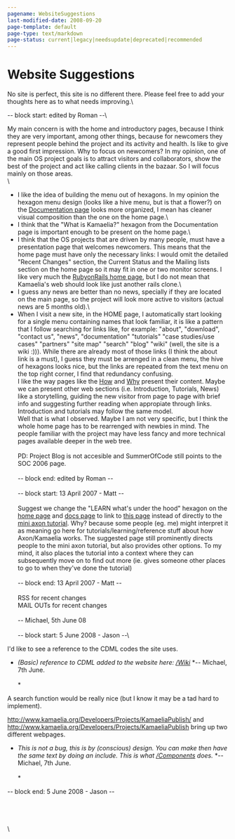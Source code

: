 ```yaml
---
pagename: WebsiteSuggestions
last-modified-date: 2008-09-20
page-template: default
page-type: text/markdown
page-status: current|legacy|needsupdate|deprecated|recommended
---
```

Website Suggestions
===================

No site is perfect, this site is no different there. Please feel free to
add your thoughts here as to what needs improving.\

\-- block start: edited by Roman \--\

My main concern is with the home and introductory pages, because I think
they are very important, among other things, because for newcomers they
represent people behind the project and its activity and health. Is like
to give a good first impression. Why to focus on newcomers? In my
opinion, one of the main OS project goals is to attract visitors and
collaborators, show the best of the project and act like calling clients
in the bazaar. So I will focus mainly on those areas.\
\
- I like the idea of building the menu out of hexagons. In my opinion
the hexagon menu design (looks like a hive menu, but is that a flower?)
on the [Documentation page](../../../Docs/.html) looks more organized, I mean
has cleaner visual composition than the one on the home page.\
- I think that the \"What is Kamaelia?\" hexagon from the Documentation
page is important enough to be present on the home page.\
- I think that the OS projects that are driven by many people, must have
a presentation page that welcomes newcomers. This means that the home
page must have only the necessary links: I would omit the detailed
\"Recent Changes\" section, the Current Status and the Mailing lists
section on the home page so it may fit in one or two monitor screens. I
like very much the [RubyonRails home page](http://rubyonrails.com/), but
I do not mean that Kamaelia\'s web should look like just another rails
clone.\
- I guess any news are better than no news, specially if they are
located on the main page, so the project will look more active to
visitors (actual news are 5 months old).\
- When I visit a new site, in the HOME page, I automatically start
looking for a single menu containing names that look familiar, it is
like a pattern that I follow searching for links like, for example:
\"about\", \"download\", \"contact us\", \"news\", \"documentation\"
\"tutorials\" \"case studies/use cases\" \"partners\" \"site map\"
\"search\" \"blog\" \"wiki\" (well, the site is a wiki :))). While there
are already most of those links (I think the about link is a must), I
guess they must be arrenged in a clean menu, the hive of hexagons looks
nice, but the links are repeated from the text menu on the top right
corner, I find that redundancy confusing.\
I like the way pages like the [How](../../../MiniAxon/) and
[Why](../../../Challenges/) present their content. Maybe we can present
other web sections (i.e. Introduction, Tutorials, News) like a
storytelling, guiding the new visitor from page to page with brief info
and suggesting further reading when appropiate through
links[](../../../Challenges/). Introduction and tutorials may follow the
same model.\
Well that is what I observed. Maybe I am not very specific, but I think
the whole home page has to be rearrenged with newbies in mind. The
people familiar with the project may have less fancy and more technical
pages available deeper in the web tree.\
\
PD: Project Blog is not accesible and SummerOfCode still points to the
SOC 2006 page.\
\
\-- block end: edited by Roman \--\
\
\-- block start: 13 April 2007 - Matt \--\
\
Suggest we change the \"LEARN what\'s under the hood\" hexagon on the
[home page](../../../) and [docs page](../../../Docs/) to link to [this
page](../../../Docs/Axon.html) instead of directly to the [mini axon
tutorial](../../../MiniAxon/). Why? because some people (eg. me) might
interpret it as meaning go here for tutorials/learning/reference stuff
about how Axon/Kamaelia works. The suggested page still prominently
directs people to the mini axon tutorial, but also provides other
options. To my mind, it also places the tutorial into a context where
they can subsequently move on to find out more (ie. gives someone other
places to go to when they\'ve done the tutorial)\
\
\-- block end: 13 April 2007 - Matt \--\
\
RSS for recent changes\
MAIL OUTs for recent changes\
\
\-- Michael, 5th June 08\
\
\-- block start: 5 June 2008 - Jason \--\

I\'d like to see a reference to the CDML codes the site uses.

-   *(Basic) reference to CDML added to the website here:
    [/Wiki](/Wiki.html)* *\-- Michael, 7th June.\
    \
    *

A search function would be really nice (but I know it may be a tad hard
to implement).

http://www.kamaelia.org/Developers/Projects/KamaeliaPublish/ and
http://www.kamaelia.org/Developers/Projects/KamaeliaPublish bring up
two different webpages.

-   *This is not a bug, this is by (conscious) design. You can make then
    have the same text by doing an include. This is what
    [/Components](/Components.html) does.* *\-- Michael, 7th June.\
    \
    *

\-- block end: 5 June 2008 - Jason \--\
\
\
\
\
\
